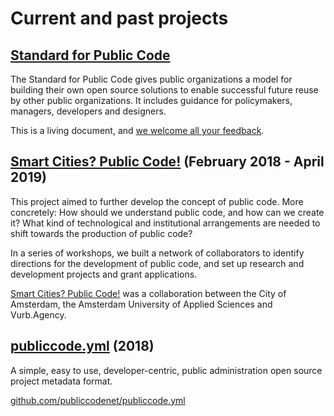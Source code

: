 # Current and past projects

## [Standard for Public Code](http://standard.publiccode.net/)

The Standard for Public Code gives public organizations a model for building their own open source solutions to enable successful future reuse by other public organizations. It includes guidance for policymakers, managers, developers and designers.

This is a living document, and [we welcome all your feedback](http://standard.publiccode.net/CONTRIBUTING.html).


## [Smart Cities? Public Code!](https://smartcities.publiccode.net/) (February 2018 - April 2019)

This project aimed to further develop the concept of public code. More concretely: How should we understand public code, and how can we create it? What kind of technological and institutional arrangements are needed to shift towards the production of public code?

In a series of workshops, we built a network of collaborators to identify directions for the development of public code, and set up research and development projects and grant applications.

[Smart Cities? Public Code!](https://smartcities.publiccode.net/) was a collaboration between the City of Amsterdam, the Amsterdam University of Applied Sciences and Vurb.Agency.


## [publiccode.yml](https://github.com/publiccodenet/publiccode.yml) (2018)

A simple, easy to use, developer-centric, public administration open source project metadata format.

[github.com/publiccodenet/publiccode.yml](https://github.com/publiccodenet/publiccode.yml)
